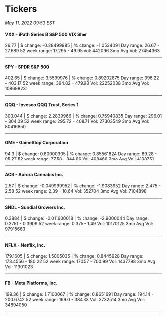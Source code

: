 # Tickers
*May 11, 2022 09:53 EST*

#### VXX - iPath Series B S&P 500 VIX Shor
26.77 | $ change: -0.28499985 | % change: -1.0534091
Day range: 26.67 - 27.689 52 week range: 17.295 - 49.95
Vol: 442096 3mo Avg Vol: 27454363

---

#### SPY - SPDR S&P 500
402.65 | $ change: 3.5599976 | % change: 0.89202875
Day range: 396.22 - 403.17 52 week range: 394.82 - 479.98
Vol: 22252038 3mo Avg Vol: 108698231

---

#### QQQ - Invesco QQQ Trust, Series 1
303.044 | $ change: 2.2839966 | % change: 0.75940835
Day range: 296.01 - 304.09 52 week range: 295.72 - 408.71
Vol: 27303549 3mo Avg Vol: 80416850

---

#### GME - GameStop Corporation
94.3 | $ change: 0.80000305 | % change: 0.85561824
Day range: 89.28 - 95.27 52 week range: 77.58 - 344.66
Vol: 498466 3mo Avg Vol: 4198751

---

#### ACB - Aurora Cannabis Inc.
2.57 | $ change: -0.049999952 | % change: -1.9083952
Day range: 2.475 - 2.58 52 week range: 2.39 - 10.64
Vol: 852704 3mo Avg Vol: 7104898

---

#### SNDL - Sundial Growers Inc.
0.3884 | $ change: -0.011600018 | % change: -2.9000044
Day range: 0.3751 - 0.3909 52 week range: 0.375 - 1.49
Vol: 10170125 3mo Avg Vol: 97915663

---

#### NFLX - Netflix, Inc.
179.1605 | $ change: 1.5005035 | % change: 0.8445928
Day range: 173.4556 - 180.22 52 week range: 170.57 - 700.99
Vol: 1437798 3mo Avg Vol: 11301023

---

#### FB - Meta Platforms, Inc.
199.36 | $ change: 1.7100067 | % change: 0.8651691
Day range: 194.14 - 200.6742 52 week range: 169.0 - 384.33
Vol: 3732514 3mo Avg Vol: 34894050

---

